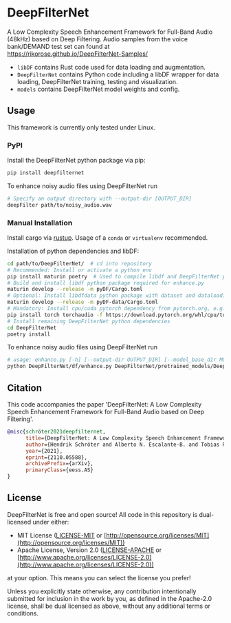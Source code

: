 # DeepFilterNet
A Low Complexity Speech Enhancement Framework for Full-Band Audio (48kHz) based on Deep Filtering.
Audio samples from the voice bank/DEMAND test set can found at https://rikorose.github.io/DeepFilterNet-Samples/

* `libDF` contains Rust code used for data loading and augmentation.
* `DeepFilterNet` contains Python code including a libDF wrapper for data loading, DeepFilterNet training, testing and visualization.
* `models` contains DeepFilterNet model weights and config.

## Usage
This framework is currently only tested under Linux.

### PyPI

Install the DeepFilterNet python package via pip:
```bash
pip install deepfilternet
```

To enhance noisy audio files using DeepFilterNet run
```bash
# Specify an output directory with --output-dir [OUTPUT_DIR]
deepFilter path/to/noisy_audio.wav
```

### Manual Installation

Install cargo via [rustup](https://rustup.rs/). Usage of a `conda` or `virtualenv` recommended.

Installation of python dependencies and libDF:
```bash
cd path/to/DeepFilterNet/  # cd into repository
# Recommended: Install or activate a python env
pip install maturin poetry  # Used to compile libdf and DeepFilterNet python wheels
# Build and install libdf python package required for enhance.py
maturin develop --release -m pyDF/Cargo.toml
# Optional: Install libdfdata python package with dataset and dataloading functionality for training
maturin develop --release -m pyDF-data/Cargo.toml
# Mandatory: Install cpu/cuda pytorch dependency from pytorch.org, e.g.:
pip install torch torchaudio -f https://download.pytorch.org/whl/cpu/torch_stable.html
# Install remaining DeepFilterNet python dependencies
cd DeepFilterNet
poetry install
```

To enhance noisy audio files using DeepFilterNet run
```bash
# usage: enhance.py [-h] [--output-dir OUTPUT_DIR] [--model_base_dir MODEL_BASE_DIR] noisy_audio_files [noisy_audio_files ...]
python DeepFilterNet/df/enhance.py DeepFilterNet/pretrained_models/DeepFilterNet/ path/to/noisy_audio.wav
```

## Citation

This code accompanies the paper 'DeepFilterNet: A Low Complexity Speech Enhancement Framework for Full-Band Audio based on Deep Filtering'.

```bibtex
@misc{schröter2021deepfilternet,
      title={DeepFilterNet: A Low Complexity Speech Enhancement Framework for Full-Band Audio based on Deep Filtering}, 
      author={Hendrik Schröter and Alberto N. Escalante-B. and Tobias Rosenkranz and Andreas Maier},
      year={2021},
      eprint={2110.05588},
      archivePrefix={arXiv},
      primaryClass={eess.AS}
}
```

## License

DeepFilterNet is free and open source! All code in this repository is dual-licensed under either:

* MIT License ([LICENSE-MIT](docs/LICENSE-MIT) or [http://opensource.org/licenses/MIT](http://opensource.org/licenses/MIT))
* Apache License, Version 2.0 ([LICENSE-APACHE](docs/LICENSE-APACHE) or [http://www.apache.org/licenses/LICENSE-2.0](http://www.apache.org/licenses/LICENSE-2.0))

at your option. This means you can select the license you prefer!

Unless you explicitly state otherwise, any contribution intentionally submitted for inclusion in the work by you, as defined in the Apache-2.0 license, shall be dual licensed as above, without any additional terms or conditions.
